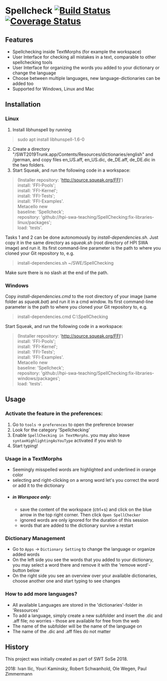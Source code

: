 # Spellcheck [![Build Status](https://travis-ci.org/hpi-swa-teaching/SpellChecking.svg?branch=master)](https://travis-ci.org/hpi-swa-teaching/SpellChecking) [![Coverage Status](https://coveralls.io/repos/github/hpi-swa-teaching/SpellChecking/badge.svg?branch=master)](https://coveralls.io/github/hpi-swa-teaching/SpellChecking?branch=master)

## Features
 - Spellchecking inside TextMorphs (for example the workspace)
 - User Interface for checking all mistakes in a text, comparable to other spellchecking tools
 - User Interface for organizing the words you added to your dictionary or change the language
 - Choose between multiple languages, new language-dictionaries can be added too
 - Supported for Windows, Linux and Mac
## Installation
### Linux
1. Install libhunspell by running
> sudo apt install libhunspell-1.6-0
2. Create a directory "<Your Squeak-Image-Root>/SWT2019Trunk.app/Contents/Resources/dictionaries/english" and /german, and copy files en_US.aff, en_US.dic, de_DE.aff, de_DE.dic in the two folders.
3. Start Squeak, and run the following code in a workspace:
>   (Installer repository: 'http://source.squeak.org/FFI') <br/>
        install: 'FFI-Pools'; <br/>
        install: 'FFI-Kernel'; <br/>
        install: 'FFI-Tests'; <br/>
        install: 'FFI-Examples'. <br/>
    Metacello new <br/>
    baseline: 'Spellcheck';<br/>
    repository: 'github://hpi-swa-teaching/SpellChecking:fix-libraries-linux/packages';<br/>
    load: 'tests'.

Tasks 1 and 2 can be done autonomously by *install-dependencies.sh*. Just copy it in the same directory as *squeak.sh* (root directory of HPI SWA image) and run it. Its first command-line parameter is the path to where you cloned
your Git repository to, e.g.
> install-dependencies.sh ~/SWE/SpellChecking

Make sure there is no slash at the end of the path.

### Windows
Copy *install-dependencies.cmd* to the root directory of your image (same folder as *squeak.bat*) and run it in a cmd window. Its first command-line parameter is the path to where you cloned
your Git repository to, e.g.
> install-dependencies.cmd C:\SpellChecking <br/>

Start Squeak, and run the following code in a workspace:
>   (Installer repository: 'http://source.squeak.org/FFI') <br/>
        install: 'FFI-Pools'; <br/>
        install: 'FFI-Kernel'; <br/>
        install: 'FFI-Tests'; <br/>
        install: 'FFI-Examples'. <br/>
    Metacello new <br/>
    baseline: 'Spellcheck';<br/>
    repository: 'github://hpi-swa-teaching/SpellChecking:fix-libraries-windows/packages';<br/>
    load: 'tests'.


## Usage

### Activate the feature in the preferences:
1. Go to ```tools``` -> ```preferences``` to open the preference browser
2. Look for the category 'Spellchecking'
3. Enable ```SpellChecking in TextMorphs```. you may also leave ```syntaxHighlightingAsYouType``` activated if you wish to
4. Start typing!

### Usage in a TextMorphs
- Seemingly misspelled words are highlighted and underlined in orange color
- selecting and right-clicking on a wrong word let's you correct the word or add it to the dictionary
- ##### in Worspace only:
   - save the content of the workspace (ctrl+s) and click on the blue arrow in the top right corner. Then click ```Open SpellChecker```
   - ignored words are only ignored for the duration of this session
   - words that are added to the dictionary survive a restart

### Dictionary Management
- Go to ```Apps``` -> ```Dictionary Setting``` to change the language or organize added words
- On the left side you see the words that you added to your dictionary, you may select a word there and remove it with the 'remove word'-button below
- On the right side you see an overview over your available dictionaries, choose another one and start typing to see changes

### How to add more languages?
- All available Languages are stored in the 'dictionaries'-folder in 'Ressources'
- To add a language, simply create a new subfolder and insert the .dic and .aff file; no worries - those are available for free from the web
- The name of the subfolder will be the name of the language on
- The name of the .dic and .aff files do not matter

## History
This project was initially created as part of SWT SoSe 2018.

2018: Ivan Ilic, Youri Kaminsky, Robert Schwanhold, Ole Wegen, Paul Zimmermann
